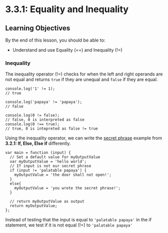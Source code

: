 # 3.3.1: Equality and Inequality&#x20;

## Learning Objectives <a href="#learning-objectives" id="learning-objectives"></a>

By the end of this lesson, you should be able to:

* Understand and use Equality (==) and Inequality (!=)&#x20;

### Inequality&#x20;

The inequality operator (!=) checks for when the left and right operands are not equal and returns `true` if they are unequal and `false` if they are equal.

```
console.log('1' != 1);
// true

console.log('papaya' != 'papaya');
// false

console.log(0 != false);
// false, 0 is interpreted as false  
console.log(0 !== true);
// true, 0 is intepreted as false != true
```

Using the inequality operator, we can write the [secret phrase](../3.2-conditionals/3.2.1-if-else-else-if.md#simple-conditional-example-secret-phrase-1) example from **3.2.1: If, Else, Else if** differently.

```
var main = function (input) {
  // Set a default value for myOutputValue
  var myOutputValue = 'hello world';
  // If input is not our secret phrase
  if (input != 'palatable papaya') {
    myOutputValue = 'the door shall not open!';
  }
  else{
    myOutputValue = 'you wrote the secret phrase!';
  }
  
  // return myOutputValue as output
  return myOutputValue;
};
```

Instead of testing that the input is equal to `'palatable papaya'` in the if statement, we test if it is not equal (!=) to `'palatable papaya'`

